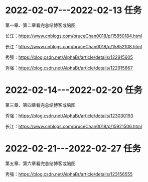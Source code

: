 # 2022-02-07---2022-02-13 任务

第一章、第二章看完总结博客或脑图

长江：https://www.cnblogs.com/bruceChan0018/p/15850184.html

长江：https://www.cnblogs.com/bruceChan0018/p/15852108.html

秀强：https://blog.csdn.net/AlphaBr/article/details/122915605

秀强：https://blog.csdn.net/AlphaBr/article/details/122915667

# 2022-02-14---2022-02-20 任务

第三章、第四章看完总结博客或脑图

秀强：https://blog.csdn.net/AlphaBr/article/details/123030193

长江：https://www.cnblogs.com/bruceChan0018/p/15921506.html

# 2022-02-21---2022-02-27 任务

第五章、第六章看完总结博客或脑图

秀强：https://blog.csdn.net/AlphaBr/article/details/123156555
